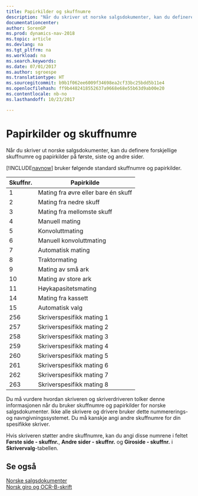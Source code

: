 ```yaml
---
title: Papirkilder og skuffnumre
description: "Når du skriver ut norske salgsdokumenter, kan du definere forskjellige skuffnumre og papirkilder på første, siste og andre sider."
documentationcenter: 
author: SorenGP
ms.prod: dynamics-nav-2018
ms.topic: article
ms.devlang: na
ms.tgt_pltfrm: na
ms.workload: na
ms.search.keywords: 
ms.date: 07/01/2017
ms.author: sgroespe
ms.translationtype: HT
ms.sourcegitcommit: b9b1f062ee6009f34698ea2cf33bc25bdd5b11e4
ms.openlocfilehash: ff9b4482418552637a9668e68e55b63d9ab00e20
ms.contentlocale: nb-no
ms.lasthandoff: 10/23/2017

---
```

# <a name="paper-sources-and-tray-numbers"></a>Papirkilder og skuffnumre
Når du skriver ut norske salgsdokumenter, kan du definere forskjellige skuffnumre og papirkilder på første, siste og andre sider.  

[!INCLUDE[navnow](../../includes/navnow_md.md)] bruker følgende standard skuffnumre og papirkilder.  

|Skuffnr.|Papirkilde|  
|-----------------|------------------|  
|1|Mating fra øvre eller bare én skuff|  
|2|Mating fra nedre skuff|  
|3|Mating fra mellomste skuff|  
|4|Manuell mating|  
|5|Konvoluttmating|  
|6|Manuell konvoluttmating|  
|7|Automatisk mating|  
|8|Traktormating|  
|9|Mating av små ark|  
|10|Mating av store ark|  
|11|Høykapasitetsmating|  
|14|Mating fra kassett|  
|15|Automatisk valg|  
|256|Skriverspesifikk mating 1|  
|257|Skriverspesifikk mating 2|  
|258|Skriverspesifikk mating 3|  
|259|Skriverspesifikk mating 4|  
|260|Skriverspesifikk mating 5|  
|261|Skriverspesifikk mating 6|  
|262|Skriverspesifikk mating 7|  
|263|Skriverspesifikk mating 8|  

Du må vurdere hvordan skriveren og skriverdriveren tolker denne informasjonen når du bruker skuffnumre og papirkilder for norske salgsdokumenter. Ikke alle skrivere og drivere bruker dette nummererings- og navngivningssystemet. Du må kanskje angi andre skuffnumre for din spesifikke skriver.  

Hvis skriveren støtter andre skuffnumre, kan du angi disse numrene i feltet **Første side - skuffnr.**, **Andre sider - skuffnr.** og **Giroside - skuffnr.** i **Skrivervalg**-tabellen.  

## <a name="see-also"></a>Se også  
 [Norske salgsdokumenter](norwegian-sales-documents.md)   
 [Norsk giro og OCR-B-skrift](norwegian-giro-and-ocr-b-font.md)

